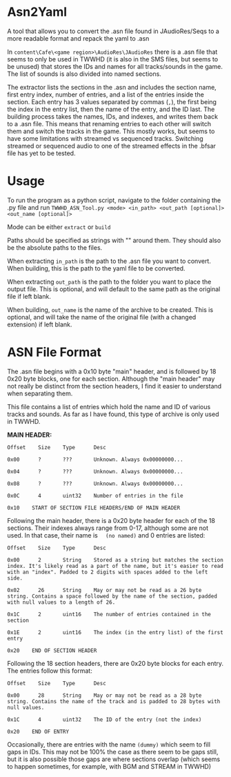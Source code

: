 # Asn2Yaml
A tool that allows you to convert the .asn file found in JAudioRes/Seqs to a more readable format and repack the yaml to .asn

In `content\Cafe\<game region>\AudioRes\JAudioRes` there is a .asn file that seems to only be used in TWWHD (it is also in the SMS files, but seems to be unused) that stores the IDs and names for all tracks/sounds in the game. The list of sounds is also divided into named sections.

The extractor lists the sections in the .asn and includes the section name, first entry index, number of entries, and a list of the entries inside the section. Each entry has 3 values separated by commas (`,`), the first being the index in the entry list, then the name of the entry, and the ID last. The building process takes the names, IDs, and indexes, and writes them back to a .asn file. This means that renaming entries to each other will switch them and switch the tracks in the game. This mostly works, but seems to have some limitations with streamed vs sequenced tracks. Switching streamed or sequenced audio to one of the streamed effects in the .bfsar file has yet to be tested.

# Usage
To run the program as a python script, navigate to the folder containing the .py file and run `TWWHD_ASN_Tool.py <mode> <in_path> <out_path [optional]> <out_name [optional]>`

Mode can be either `extract` or `build`

Paths should be specified as strings with "" around them. They should also be the absolute paths to the files.

When extracting `in_path` is the path to the .asn file you want to convert. When building, this is the path to the yaml file to be converted.

When extracting `out_path` is the path to the folder you want to place the output file. This is optional, and will default to the same path as the original file if left blank.

When building, `out_name` is the name of the archive to be created. This is optional, and will take the name of the original file (with a changed extension) if left blank.

# ASN File Format
The .asn file begins with a 0x10 byte "main" header, and is followed by 18 0x20 byte blocks, one for each section. Although the "main header" may not really be distinct from the section headers, I find it easier to understand when separating them.

This file contains a list of entries which hold the name and ID of various tracks and sounds.
As far as I have found, this type of archive is only used in TWWHD.

**MAIN HEADER:**

```
Offset    Size    Type      Desc

0x00      ?       ???       Unknown. Always 0x00000000...

0x04      ?       ???       Unknown. Always 0x00000000...

0x08      ?       ???       Unknown. Always 0x00000000...

0x0C      4       uint32    Number of entries in the file

0x10    START OF SECTION FILE HEADERS/END OF MAIN HEADER
```

Following the main header, there is a 0x20 byte header for each of the 18 sections. Their indexes always range from 0-17, although some are not used. In that case, their name is `  (no named)` and 0 entries are listed:

```
Offset    Size    Type      Desc

0x00      2       String    Stored as a string but matches the section index. It's likely read as a part of the name, but it's easier to read with an "index". Padded to 2 digits with spaces added to the left side.

0x02      26      String    May or may not be read as a 26 byte string. Contains a space followed by the name of the section, padded with null values to a length of 26.

0x1C      2       uint16    The number of entries contained in the section

0x1E      2       uint16    The index (in the entry list) of the first entry

0x20    END OF SECTION HEADER
```

Following the 18 section headers, there are 0x20 byte blocks for each entry. The entries follow this format:
```
Offset    Size    Type      Desc

0x00      28      String    May or may not be read as a 28 byte string. Contains the name of the track and is padded to 28 bytes with null values.

0x1C      4       uint32    The ID of the entry (not the index)

0x20    END OF ENTRY
```

Occasionally, there are entries with the name `(dummy)` which seem to fill gaps in IDs. This may not be 100% the case as there seem to be gaps still, but it is also possible those gaps are where sections overlap (which seems to happen sometimes, for example, with BGM and STREAM in TWWHD)
